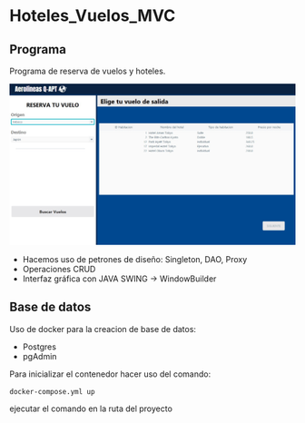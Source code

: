 # Hoteles_Vuelos_MVC

## Programa
Programa de reserva de vuelos y hoteles.

![PanelHabitaciones](https://github.com/kevoaac/Hoteles_Vuelos_MVC/blob/main/src/main/java/vista/recursos/panelHabitaciones.jpg)
- Hacemos uso de petrones de diseño: Singleton, DAO, Proxy
- Operaciones CRUD
- Interfaz gráfica con JAVA SWING -> WindowBuilder

## Base de datos
Uso de docker para la creacion de base de datos:
- Postgres
- pgAdmin

Para inicializar el contenedor hacer uso del comando:
```
docker-compose.yml up
```
ejecutar el comando en la ruta del proyecto
